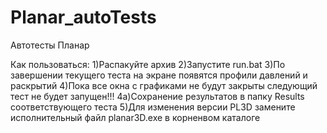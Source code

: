 # Planar_autoTests
Автотесты Планар

Как пользоваться:
1)Распакуйте архив
2)Запустите run.bat
3)По завершении текущего теста на экране появятся профили давлений и раскрытий
4)Пока все окна с графиками не будут закрыты следующий тест не будет запущен!!!
4a)Сохранение результатов в папку Results соответствующего теста 
5)Для изменения версии PL3D замените исполнительный файл planar3D.exe в корненвом каталоге
